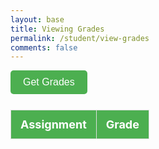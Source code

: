```yaml
---
layout: base
title: Viewing Grades
permalink: /student/view-grades
comments: false
---
```

<style>
    /* Styling the table */
    .styled-table {
        width: 100%;
        border-collapse: collapse;
        margin: 25px 0;
        font-size: 18px;
        text-align: left;
    }

    .styled-table th, .styled-table td {
        padding: 12px 15px;
        border: 1px solid #ddd;
    }

    .styled-table th {
        background-color: #4CAF50;
        color: white;
    }

    .styled-table tbody tr:nth-child(even) {
        background-color: #f2f2f2;
    }

    .styled-table tbody tr:hover {
        background-color: #ddd;
    }

    .styled-table td {
        text-align: center;
    }

    /* Button styling */
    #gradegetter {
        padding: 10px 20px;
        font-size: 16px;
        background-color: #4CAF50;
        color: white;
        border: none;
        cursor: pointer;
        border-radius: 5px;
    }

    #gradegetter:hover {
        background-color: #45a049;
    }

</style>



<button id="gradegetter">Get Grades</button>
<table id="gradesTable" class="styled-table">
    <thead>
        <tr>
            <th>Assignment</th>
            <th>Grade</th>
        </tr>
    </thead>
    <tbody>
        <!-- Dynamic content will be inserted here -->
    </tbody>
</table>

<script type="module">
    import { javaURI, fetchOptions } from '{{site.baseurl}}/assets/js/api/config.js';
    document.getElementById("gradegetter").addEventListener("click", getGrades);
    let userId=-1;
    let grades=[];
    let assignment;


    function populateTable(grades) {
        const tableBody = document.getElementById("gradesTable").getElementsByTagName("tbody")[0];
        
        // Clear previous table data
        tableBody.innerHTML = "";

        // Loop through grades array and insert rows into the table
        grades.forEach(stugrade => {
            let row = tableBody.insertRow();

            let cell1 = row.insertCell(0);
            cell1.textContent = stugrade[1];

            let cell2 = row.insertCell(1);
            cell2.textContent = stugrade[0];
        });
    }

    async function getUserId(){
        const url_persons = `${javaURI}/api/person/get`;
        await fetch(url_persons, fetchOptions)
            .then(response => {
                if (!response.ok) {
                    throw new Error(`Spring server response: ${response.status}`);
                }
                return response.json();
            })
            .then(data => {
                userId=data.id;


            })
            .catch(error => {
                console.error("Java Database Error:", error);
            });
    }

    async function fetchAssignmentbyId(assignmentId) {
        try {
            const response = await fetch(javaURI + "/api/assignments/" + String(assignmentId), {
                method: 'GET',
                headers: {
                    'Content-Type': 'application/json',
                }
            });

            if (!response.ok) {
                throw new Error(`Failed to fetch assignments: ${response.statusText}`);
            }

            const assignment = await response.text();
            console.log(assignment + " ----");
            return assignment;  

        } catch (error) {
            console.error('Error fetching assignments:', error);
        }
    }

    
    async function getGrades() {
        console.log("here");
        const urlGrade = javaURI + '/api/synergy/grades';

        try {
            const response = await fetch(urlGrade, {
                method: 'GET',
                credentials: 'include',
            });

            if (!response.ok) {
                throw new Error('Failed to get data: ' + response.statusText);
            }

            const data = await response.json();
            await getUserId();  

            for (const grade of data) {
                if (grade.studentId == userId) {
                    let stugrade = [];
                    stugrade.push(grade.grade);
                    
                    
                    const assignmentDetails = await fetchAssignmentbyId(grade.assignmentId);
                    stugrade.push(assignmentDetails);
                    
                    grades.push(stugrade);
                }
            }

            console.log(grades);  
            populateTable(grades);

        } catch (error) {
            console.error('Error fetching grades:', error);
        }
    }


    getUserId();
    
    
</script>
